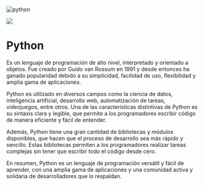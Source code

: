 ![python](https://media.giphy.com/media/KAq5w47R9rmTuvWOWa/giphy.gif)

![](https://blog.penjee.com/wp-content/uploads/2015/04/top-5-programming-animated-gifs_demonstration-of-while-loop-animation_logo.gif)

# Python 

Es un lenguaje de programación de alto nivel, interpretado y orientado a objetos. Fue creado por Guido van Rossum en 1991 y desde entonces ha ganado popularidad debido a su simplicidad, facilidad de uso, flexibilidad y amplia gama de aplicaciones.

Python es utilizado en diversos campos como la ciencia de datos, inteligencia artificial, desarrollo web, automatización de tareas, videojuegos, entre otros. Una de las características distintivas de Python es su sintaxis clara y legible, que permite a los programadores escribir código de manera eficiente y fácil de entender.

Además, Python tiene una gran cantidad de bibliotecas y módulos disponibles, que hacen que el proceso de desarrollo sea más rápido y sencillo. Estas bibliotecas permiten a los programadores realizar tareas complejas sin tener que escribir todo el código desde cero.

En resumen, Python es un lenguaje de programación versátil y fácil de aprender, con una amplia gama de aplicaciones y una comunidad activa y solidaria de desarrolladores que lo respaldan.
